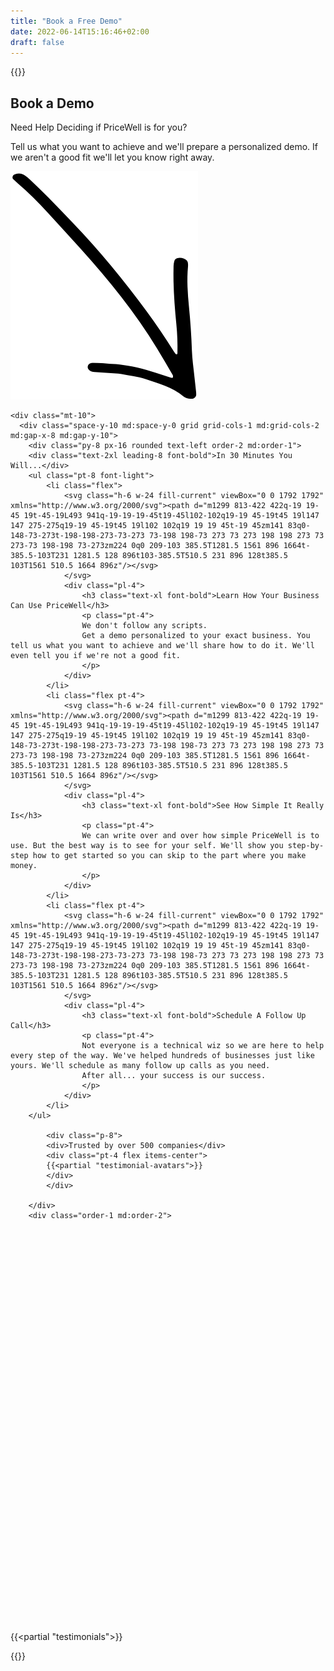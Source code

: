```yaml
---
title: "Book a Free Demo"
date: 2022-06-14T15:16:46+02:00
draft: false
---
```


{{<rawhtml>}}
    <div class="py-12 bg-gray-100">
        <div class="max-w-7xl mx-auto px-4 sm:px-6 lg:px-8 text-center">
            <div class="lg:text-center">
            <h2 class="text-base text-indigo-600 font-semibold tracking-wide uppercase">Book a Demo</h2>
            <p class="mt-2 text-3xl leading-8 font-extrabold tracking-tight text-gray-900 sm:text-4xl">Need Help Deciding if PriceWell is for you?</p>
            <p class="mt-4 max-w-2xl text-lg text-gray-800 lg:mx-auto font-light">Tell us what you want to achieve and we'll prepare a personalized demo. If we aren't a good fit we'll let you know right away.</p>
            <img src="/images/arrow.png" alt="" class="w-8 m-auto pt-4"/>
            </div>

    <div class="mt-10">
      <div class="space-y-10 md:space-y-0 grid grid-cols-1 md:grid-cols-2 md:gap-x-8 md:gap-y-10">
        <div class="py-8 px-16 rounded text-left order-2 md:order-1">
        <div class="text-2xl leading-8 font-bold">In 30 Minutes You Will...</div>
        <ul class="pt-8 font-light">
            <li class="flex">
                <svg class="h-6 w-24 fill-current" viewBox="0 0 1792 1792" xmlns="http://www.w3.org/2000/svg"><path d="m1299 813-422 422q-19 19-45 19t-45-19L493 941q-19-19-19-45t19-45l102-102q19-19 45-19t45 19l147 147 275-275q19-19 45-19t45 19l102 102q19 19 19 45t-19 45zm141 83q0-148-73-273t-198-198-273-73-273 73-198 198-73 273 73 273 198 198 273 73 273-73 198-198 73-273zm224 0q0 209-103 385.5T1281.5 1561 896 1664t-385.5-103T231 1281.5 128 896t103-385.5T510.5 231 896 128t385.5 103T1561 510.5 1664 896z"/></svg>
                </svg>
                <div class="pl-4">
                    <h3 class="text-xl font-bold">Learn How Your Business Can Use PriceWell</h3>
                    <p class="pt-4">
                    We don't follow any scripts. 
                    Get a demo personalized to your exact business. You tell us what you want to achieve and we'll share how to do it. We'll even tell you if we're not a good fit.
                    </p>
                </div>
            </li>
            <li class="flex pt-4">
                <svg class="h-6 w-24 fill-current" viewBox="0 0 1792 1792" xmlns="http://www.w3.org/2000/svg"><path d="m1299 813-422 422q-19 19-45 19t-45-19L493 941q-19-19-19-45t19-45l102-102q19-19 45-19t45 19l147 147 275-275q19-19 45-19t45 19l102 102q19 19 19 45t-19 45zm141 83q0-148-73-273t-198-198-273-73-273 73-198 198-73 273 73 273 198 198 273 73 273-73 198-198 73-273zm224 0q0 209-103 385.5T1281.5 1561 896 1664t-385.5-103T231 1281.5 128 896t103-385.5T510.5 231 896 128t385.5 103T1561 510.5 1664 896z"/></svg>
                </svg>
                <div class="pl-4">
                    <h3 class="text-xl font-bold">See How Simple It Really Is</h3>
                    <p class="pt-4">
                    We can write over and over how simple PriceWell is to use. But the best way is to see for your self. We'll show you step-by-step how to get started so you can skip to the part where you make money.
                    </p>
                </div>
            </li>
            <li class="flex pt-4">
                <svg class="h-6 w-24 fill-current" viewBox="0 0 1792 1792" xmlns="http://www.w3.org/2000/svg"><path d="m1299 813-422 422q-19 19-45 19t-45-19L493 941q-19-19-19-45t19-45l102-102q19-19 45-19t45 19l147 147 275-275q19-19 45-19t45 19l102 102q19 19 19 45t-19 45zm141 83q0-148-73-273t-198-198-273-73-273 73-198 198-73 273 73 273 198 198 273 73 273-73 198-198 73-273zm224 0q0 209-103 385.5T1281.5 1561 896 1664t-385.5-103T231 1281.5 128 896t103-385.5T510.5 231 896 128t385.5 103T1561 510.5 1664 896z"/></svg>
                </svg>
                <div class="pl-4">
                    <h3 class="text-xl font-bold">Schedule A Follow Up Call</h3>
                    <p class="pt-4">
                    Not everyone is a technical wiz so we are here to help every step of the way. We've helped hundreds of businesses just like yours. We'll schedule as many follow up calls as you need. 
                    After all... your success is our success.
                    </p>
                </div>
            </li>
        </ul>

            <div class="p-8">
            <div>Trusted by over 500 companies</div>
            <div class="pt-4 flex items-center">
            {{<partial "testimonial-avatars">}}
            </div>
            </div>

        </div>
        <div class="order-1 md:order-2">
<div class="calendly-inline-widget" data-url="https://calendly.com/matthew_reid/pricewell?hide_event_type_details=1&hide_gdpr_banner=1" style="min-width:320px;height:630px;"></div>
<script type="text/javascript" src="https://assets.calendly.com/assets/external/widget.js" async></script>
        </div>
      </div>
    </div>
  </div>
</div>

{{<partial "testimonials">}}

{{</rawhtml>}}